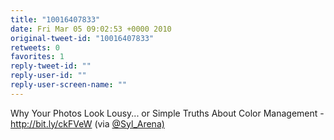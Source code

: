 ```yaml
---
title: "10016407833"
date: Fri Mar 05 09:02:53 +0000 2010
original-tweet-id: "10016407833"
retweets: 0
favorites: 1
reply-tweet-id: ""
reply-user-id: ""
reply-user-screen-name: ""
---
```

Why Your Photos Look Lousy... or Simple Truths About Color Management - http://bit.ly/ckFVeW (via <a href="https://twitter.com/Syl_Arena)">@Syl_Arena)</a>
